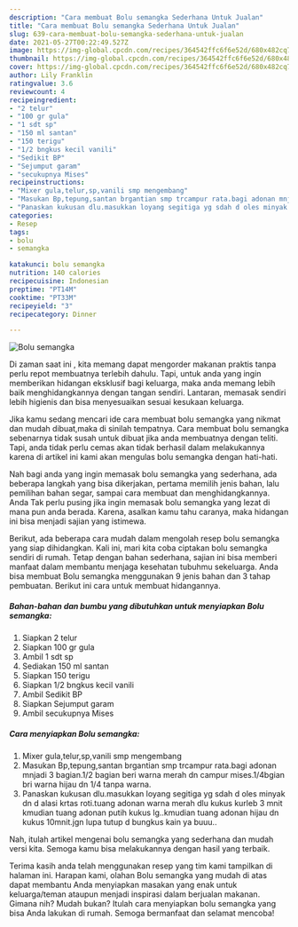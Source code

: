 ```yaml
---
description: "Cara membuat Bolu semangka Sederhana Untuk Jualan"
title: "Cara membuat Bolu semangka Sederhana Untuk Jualan"
slug: 639-cara-membuat-bolu-semangka-sederhana-untuk-jualan
date: 2021-05-27T00:22:49.527Z
image: https://img-global.cpcdn.com/recipes/364542ffc6f6e52d/680x482cq70/bolu-semangka-foto-resep-utama.jpg
thumbnail: https://img-global.cpcdn.com/recipes/364542ffc6f6e52d/680x482cq70/bolu-semangka-foto-resep-utama.jpg
cover: https://img-global.cpcdn.com/recipes/364542ffc6f6e52d/680x482cq70/bolu-semangka-foto-resep-utama.jpg
author: Lily Franklin
ratingvalue: 3.6
reviewcount: 4
recipeingredient:
- "2 telur"
- "100 gr gula"
- "1 sdt sp"
- "150 ml santan"
- "150 terigu"
- "1/2 bngkus kecil vanili"
- "Sedikit BP"
- "Sejumput garam"
- "secukupnya Mises"
recipeinstructions:
- "Mixer gula,telur,sp,vanili smp mengembang"
- "Masukan Bp,tepung,santan brgantian smp trcampur rata.bagi adonan mnjadi 3 bagian.1/2 bagian beri warna merah dn campur mises.1/4bgian bri warna hijau dn 1/4 tanpa warna."
- "Panaskan kukusan dlu.masukkan loyang segitiga yg sdah d oles minyak dn d alasi krtas roti.tuang adonan warna merah dlu kukus kurleb 3 mnit kmudian tuang adonan putih kukus lg..kmudian tuang adonan hijau dn kukus 10mnit.jgn lupa tutup d bungkus kain ya buuu.."
categories:
- Resep
tags:
- bolu
- semangka

katakunci: bolu semangka 
nutrition: 140 calories
recipecuisine: Indonesian
preptime: "PT14M"
cooktime: "PT33M"
recipeyield: "3"
recipecategory: Dinner

---
```



![Bolu semangka](https://img-global.cpcdn.com/recipes/364542ffc6f6e52d/680x482cq70/bolu-semangka-foto-resep-utama.jpg)

Di zaman  saat ini , kita memang dapat mengorder makanan praktis tanpa perlu repot membuatnya terlebih dahulu. Tapi, untuk anda yang ingin memberikan hidangan eksklusif bagi keluarga, maka anda memang lebih baik menghidangkannya dengan tangan sendiri. Lantaran, memasak sendiri lebih higienis dan bisa menyesuaikan sesuai kesukaan keluarga.

Jika kamu sedang mencari ide cara membuat bolu semangka yang nikmat dan mudah dibuat,maka di sinilah tempatnya. Cara membuat bolu semangka  sebenarnya tidak susah untuk dibuat jika anda membuatnya dengan teliti. Tapi, anda tidak perlu cemas akan tidak berhasil dalam melakukannya 
karena di artikel ini kami akan mengulas bolu semangka dengan hati-hati.  



Nah bagi anda yang ingin memasak bolu semangka yang sederhana, ada beberapa langkah yang bisa dikerjakan, pertama memilih jenis bahan, lalu pemilihan bahan segar, sampai cara membuat dan menghidangkannya. Anda Tak perlu pusing jika ingin memasak bolu semangka yang lezat di mana pun anda berada. Karena, asalkan kamu  tahu caranya, maka hidangan ini bisa menjadi sajian yang istimewa.

Berikut, ada beberapa cara mudah dalam mengolah resep bolu semangka yang siap dihidangkan. Kali ini, mari kita coba ciptakan bolu semangka sendiri di rumah. Tetap dengan bahan sederhana, sajian ini bisa memberi manfaat dalam membantu menjaga kesehatan tubuhmu sekeluarga. Anda bisa membuat Bolu semangka menggunakan 9 jenis bahan dan 3 tahap pembuatan. Berikut ini cara untuk membuat hidangannya.

<!--inarticleads1-->

##### Bahan-bahan dan bumbu yang dibutuhkan untuk menyiapkan Bolu semangka:

1. Siapkan 2 telur
1. Siapkan 100 gr gula
1. Ambil 1 sdt sp
1. Sediakan 150 ml santan
1. Siapkan 150 terigu
1. Siapkan 1/2 bngkus kecil vanili
1. Ambil Sedikit BP
1. Siapkan Sejumput garam
1. Ambil secukupnya Mises




<!--inarticleads2-->

##### Cara menyiapkan Bolu semangka:

1. Mixer gula,telur,sp,vanili smp mengembang
1. Masukan Bp,tepung,santan brgantian smp trcampur rata.bagi adonan mnjadi 3 bagian.1/2 bagian beri warna merah dn campur mises.1/4bgian bri warna hijau dn 1/4 tanpa warna.
1. Panaskan kukusan dlu.masukkan loyang segitiga yg sdah d oles minyak dn d alasi krtas roti.tuang adonan warna merah dlu kukus kurleb 3 mnit kmudian tuang adonan putih kukus lg..kmudian tuang adonan hijau dn kukus 10mnit.jgn lupa tutup d bungkus kain ya buuu..




Nah, itulah artikel mengenai  bolu semangka  yang sederhana dan mudah versi kita. Semoga kamu bisa melakukannya dengan hasil yang terbaik. 

Terima kasih anda telah menggunakan resep yang tim kami tampilkan di halaman ini. Harapan kami, olahan  Bolu semangka yang mudah di atas dapat membantu Anda menyiapkan masakan yang enak untuk keluarga/teman ataupun menjadi inspirasi dalam berjualan makanan. Gimana nih? Mudah bukan? Itulah cara menyiapkan bolu semangka yang bisa Anda lakukan di rumah. Semoga bermanfaat dan selamat mencoba!

